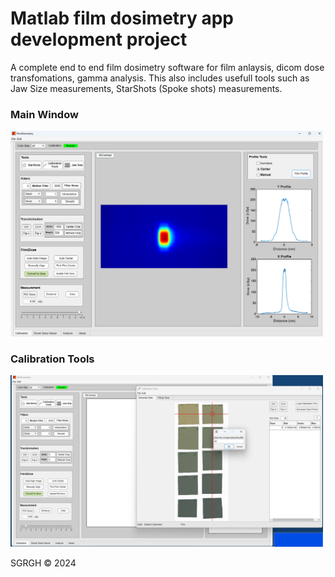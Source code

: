 # Matlab film dosimetry app development project
<p>
  A complete end to end film dosimetry software for film anlaysis, dicom dose transfomations, gamma analysis. This also includes usefull tools such as Jaw Size measurements, StarShots (Spoke shots) measurements. 
</p>
<p align="right">
  <h3>Main Window</h3>
  <img src="https://github.com/sghmire/FilmDosimetry/blob/main/MAIN.png" width="500" title="Main Window">
  
  <h3>Calibration Tools</h3>
  <img src="https://github.com/sghmire/FilmDosimetry/blob/main/MAIN_1.png" width="500" title="Calibration Tools">
</p>


SGRGH 
© 2024 
